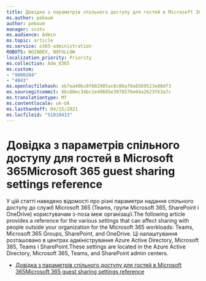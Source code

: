 ```yaml
---
title: Довідка з параметрів спільного доступу для гостей в Microsoft 365
ms.author: pebaum
author: pebaum
manager: scotv
ms.audience: Admin
ms.topic: article
ms.service: o365-administration
ROBOTS: NOINDEX, NOFOLLOW
localization_priority: Priority
ms.collection: Adm_O365
ms.custom:
- "9000204"
- "4843"
ms.openlocfilehash: eb7ea40bc0f602905ac6c06af0a8569523e80df3
ms.sourcegitcommit: 8bc60ec34bc1e40685e3976576e04a2623f63a7c
ms.translationtype: MT
ms.contentlocale: uk-UA
ms.lasthandoff: 04/15/2021
ms.locfileid: "51810433"
---
```

# <a name="microsoft-365-guest-sharing-settings-reference"></a><span data-ttu-id="9f32f-102">Довідка з параметрів спільного доступу для гостей в Microsoft 365</span><span class="sxs-lookup"><span data-stu-id="9f32f-102">Microsoft 365 guest sharing settings reference</span></span>

<span data-ttu-id="9f32f-103">У цій статті наведено відомості про різні параметри надання спільного доступу до служб Microsoft 365 (Teams, групи Microsoft 365, SharePoint і OneDrive) користувачам з-поза меж організації.</span><span class="sxs-lookup"><span data-stu-id="9f32f-103">The following article provides a reference for the various settings that can affect sharing with people outside your organization for the Microsoft 365 workloads: Teams, Microsoft 365 Groups, SharePoint, and OneDrive.</span></span> <span data-ttu-id="9f32f-104">Ці налаштування розташовано в центрах адміністрування Azure Active Directory, Microsoft 365, Teams і SharePoint.</span><span class="sxs-lookup"><span data-stu-id="9f32f-104">These settings are located in the Azure Active Directory, Microsoft 365, Teams, and SharePoint admin centers.</span></span>

- [<span data-ttu-id="9f32f-105">Довідка з параметрів спільного доступу для гостей в Microsoft 365</span><span class="sxs-lookup"><span data-stu-id="9f32f-105">Microsoft 365 guest sharing settings reference</span></span>](https://docs.microsoft.com/microsoft-365/solutions/microsoft-365-guest-settings?view=o365-worldwide)
